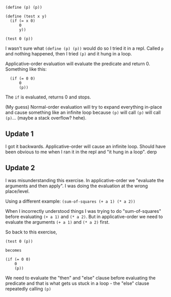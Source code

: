 ```
(define (p) (p))

(define (test x y)
  (if (= x 0)
      0
      y))

(test 0 (p))
```

I wasn't sure what `(define (p) (p))` would do so I tried it in a repl.
Called `p` and nothing happened, then I tried `(p)` and it hung in a loop.

Applicative-order evaluation will evaluate the predicate and return 0. Something
like this:

```
  (if (= 0 0)
      0
      (p))
```

The `if` is evaluated, returns 0 and stops.

(My guess) Normal-order evaluation will try to expand everything in-place and cause
something like an infinite loop because `(p)` will call `(p)` will call `(p)`...
(maybe a stack overflow? hehe).

## Update 1

I got it backwards. Applicative-order will cause an infinite loop. Should have
been obvious to me when I ran it in the repl and "it hung in a loop". derp

## Update 2

I was misunderstanding this exercise. In applicative-order we "evaluate the
arguments and then apply". I was doing the evaluation at the wrong place/level.

Using a different example: `(sum-of-squares (+ a 1) (* a 2))`

When I incorrectly understood things I was trying to do "sum-of-squares" before
evaluating `(+ a 1)` and `(* a 2)`. But in applicative-order we need to evaluate
the arguments `(+ a 1)` and `(* a 2)` first.

So back to this exercise,

```
(test 0 (p))

becomes

(if (= 0 0)
    0
    (p))
```

We need to evaluate the "then" and "else" clause before evaluating the predicate
and that is what gets us stuck in a loop - the "else" clause repeatedly calling
`(p)`
